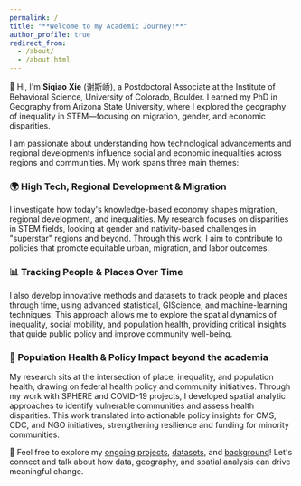 ```yaml
---
permalink: /
title: "**Welcome to my Academic Journey!**"
author_profile: true
redirect_from: 
  - /about/
  - /about.html
---
```


👋 Hi, I'm **Siqiao Xie** (谢斯峤), a Postdoctoral Associate at the Institute of Behavioral Science, University of Colorado, Boulder. I earned my PhD in Geography from Arizona State University, where I explored the geography of inequality in STEM—focusing on migration, gender, and economic disparities.

I am passionate about understanding how technological advancements and regional developments influence social and economic inequalities across regions and communities. My work spans three main themes:

### 🌍 High Tech, Regional Development & Migration
I investigate how today's knowledge-based economy shapes migration, regional development, and inequalities. My research focuses on disparities in STEM fields, looking at gender and nativity-based challenges in "superstar" regions and beyond. Through this work, I aim to contribute to policies that promote equitable urban, migration, and labor outcomes.

### 📊 Tracking People & Places Over Time
I also develop innovative methods and datasets to track people and places through time, using advanced statistical, GIScience, and machine-learning techniques. This approach allows me to explore the spatial dynamics of inequality, social mobility, and population health, providing critical insights that guide public policy and improve community well-being.

### 🏥 Population Health & Policy Impact beyond the academia
My research sits at the intersection of place, inequality, and population health, drawing on federal health policy and community initiatives. Through my work with SPHERE and COVID-19 projects, I developed spatial analytic approaches to identify vulnerable communities and assess health disparities. This work translated into actionable policy insights for CMS, CDC, and NGO initiatives, strengthening resilience and funding for minority communities.

🔗 Feel free to explore my [ongoing projects](./publications.html), [datasets](./portfolio.html), and [background](./files/xie_cv_new.pdf)! Let's connect and talk about how data, geography, and spatial analysis can drive meaningful change.
